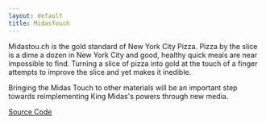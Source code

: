 ```yaml
---
layout: default
title: MidasTouch
---
```


Midastou.ch is the gold standard of New York City Pizza. Pizza by the slice is a dime a dozen in New York City and good, healthy quick meals are near impossible to find. Turning a slice of pizza into gold at the touch of a finger attempts to improve the slice and yet makes it inedible.

Bringing the Midas Touch to other materials will be an important step towards reimplementing King Midas's powers through new media.

[Source Code](http://github.com/stevenklise/midastouch)
